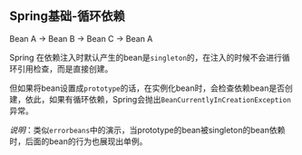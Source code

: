 ## Spring基础-循环依赖

Bean A → Bean B → Bean C → Bean A

Spring 在依赖注入时默认产生的bean是`singleton`的，在注入的时候不会进行循环引用检查，而是直接创建。

但如果将bean设置成`prototype`的话，在实例化bean时，会检查依赖bean是否创建，依此，如果有循环依赖，Spring会抛出`BeanCurrentlyInCreationException`异常。

*说明*：类似`errorbeans`中的演示，当prototype的bean被singleton的bean依赖时，后面的bean的行为也展现出单例。

